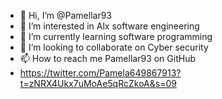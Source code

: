 - 👋 Hi, I’m @Pamellar93
- 👀 I’m interested in Alx software engineering
- 🌱 I’m currently learning software programming
- 💞️ I’m looking to collaborate on Cyber security
- 📫 How to reach me Pamellar93 on GitHub
- https://twitter.com/Pamela649867913?t=zNRX4Ukx7uMoAe5qRcZkoA&s=09

<!---
Pamellar93/Pamellar93 is a ✨ special ✨ repository because its `README.md` (this file) appears on your GitHub profile.
You can click the Preview link to take a look at your changes.
--->

